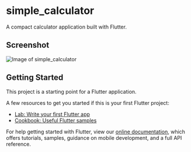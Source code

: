 # simple_calculator

A compact calculator application built with Flutter.

## Screenshot

![Image of simple_calculator](https://firebasestorage.googleapis.com/v0/b/test-427bc2.appspot.com/o/img%2FcalculatorApp.png?alt=media&token=a2ff9d2f-8475-47ad-8393-cd12712ae819)


## Getting Started

This project is a starting point for a Flutter application.


A few resources to get you started if this is your first Flutter project:

- [Lab: Write your first Flutter app](https://flutter.dev/docs/get-started/codelab)
- [Cookbook: Useful Flutter samples](https://flutter.dev/docs/cookbook)

For help getting started with Flutter, view our
[online documentation](https://flutter.dev/docs), which offers tutorials,
samples, guidance on mobile development, and a full API reference.
